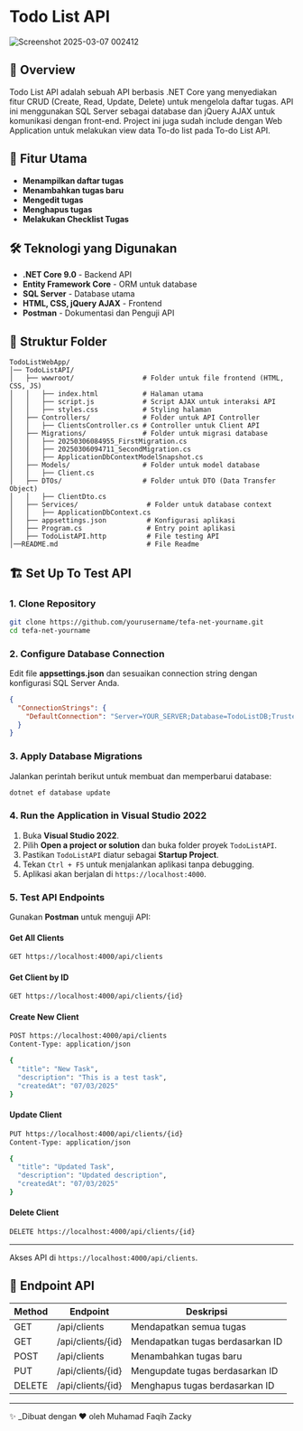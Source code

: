 # Todo List API

![Screenshot 2025-03-07 002412](https://github.com/user-attachments/assets/26fcd124-9701-4fec-95cb-6d1570da7602)

## 📌 Overview
Todo List API adalah sebuah API berbasis .NET Core yang menyediakan fitur CRUD (Create, Read, Update, Delete) untuk mengelola daftar tugas. API ini menggunakan SQL Server sebagai database dan jQuery AJAX untuk komunikasi dengan front-end. Project ini juga sudah include dengan Web Application untuk melakukan view data To-do list pada To-do List API.

## 🚀 Fitur Utama
- **Menampilkan daftar tugas** 
- **Menambahkan tugas baru** 
- **Mengedit tugas**
- **Menghapus tugas** 
- **Melakukan Checklist Tugas** 


## 🛠️ Teknologi yang Digunakan
- **.NET Core 9.0** - Backend API
- **Entity Framework Core** - ORM untuk database
- **SQL Server** - Database utama
- **HTML, CSS, jQuery AJAX** - Frontend
- **Postman** - Dokumentasi dan Penguji API

## 📂 Struktur Folder
```
TodoListWebApp/
│── TodoListAPI/
│   ├── wwwroot/                 # Folder untuk file frontend (HTML, CSS, JS)
│   │   ├── index.html           # Halaman utama
│   │   ├── script.js            # Script AJAX untuk interaksi API
│   │   ├── styles.css           # Styling halaman
│   ├── Controllers/             # Folder untuk API Controller
│   │   ├── ClientsController.cs # Controller untuk Client API
│   ├── Migrations/              # Folder untuk migrasi database
│   │   ├── 20250306084955_FirstMigration.cs
│   │   ├── 20250306094711_SecondMigration.cs
│   │   ├── ApplicationDbContextModelSnapshot.cs
│   ├── Models/                  # Folder untuk model database
│   │   ├── Client.cs
│   ├── DTOs/                    # Folder untuk DTO (Data Transfer Object)
│   │   ├── ClientDto.cs
│   ├── Services/                 # Folder untuk database context
│   │   ├── ApplicationDbContext.cs
│   ├── appsettings.json          # Konfigurasi aplikasi
│   ├── Program.cs                # Entry point aplikasi
│   ├── TodoListAPI.http          # File testing API
│──README.md                      # File Readme
```

## 🏗️ Set Up To Test API

### 1. Clone Repository
```sh
git clone https://github.com/yourusername/tefa-net-yourname.git
cd tefa-net-yourname
```

### 2. Configure Database Connection
Edit file **appsettings.json** dan sesuaikan connection string dengan konfigurasi SQL Server Anda.
```json
{
  "ConnectionStrings": {
    "DefaultConnection": "Server=YOUR_SERVER;Database=TodoListDB;Trusted_Connection=True;"
  }
}
```

### 3. Apply Database Migrations
Jalankan perintah berikut untuk membuat dan memperbarui database:
```sh
dotnet ef database update
```

### 4. Run the Application in Visual Studio 2022
1. Buka **Visual Studio 2022**.
2. Pilih **Open a project or solution** dan buka folder proyek `TodoListAPI`.
3. Pastikan `TodoListAPI` diatur sebagai **Startup Project**.
4. Tekan `Ctrl + F5` untuk menjalankan aplikasi tanpa debugging.
5. Aplikasi akan berjalan di `https://localhost:4000`.

### 5. Test API Endpoints
Gunakan **Postman** untuk menguji API:

#### Get All Clients
```sh
GET https://localhost:4000/api/clients
```

#### Get Client by ID
```sh
GET https://localhost:4000/api/clients/{id}
```

#### Create New Client
```sh
POST https://localhost:4000/api/clients
Content-Type: application/json

{
  "title": "New Task",
  "description": "This is a test task",
  "createdAt": "07/03/2025"
}
```

#### Update Client
```sh
PUT https://localhost:4000/api/clients/{id}
Content-Type: application/json

{
  "title": "Updated Task",
  "description": "Updated description",
  "createdAt": "07/03/2025"
}
```

#### Delete Client
```sh
DELETE https://localhost:4000/api/clients/{id}
```

---

Akses API di `https://localhost:4000/api/clients`.

## 🔧 Endpoint API
| Method | Endpoint         | Deskripsi |
|--------|----------------|-----------|
| GET    | /api/clients   | Mendapatkan semua tugas |
| GET    | /api/clients/{id} | Mendapatkan tugas berdasarkan ID |
| POST   | /api/clients   | Menambahkan tugas baru |
| PUT    | /api/clients/{id} | Mengupdate tugas berdasarkan ID |
| DELETE | /api/clients/{id} | Menghapus tugas berdasarkan ID |

---
✨ _Dibuat dengan ❤️ oleh Muhamad Faqih Zacky
